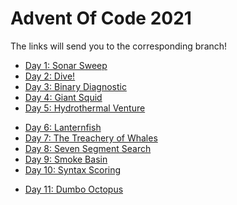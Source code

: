 # Advent Of Code 2021
The links will send you to the corresponding branch!

- [Day 1: Sonar Sweep]
- [Day 2: Dive!]
- [Day 3: Binary Diagnostic]
- [Day 4: Giant Squid]
- [Day 5: Hydrothermal Venture]
* [Day 6: Lanternfish]
* [Day 7: The Treachery of Whales]
* [Day 8: Seven Segment Search]
* [Day 9: Smoke Basin]
* [Day 10: Syntax Scoring]
- [Day 11: Dumbo Octopus]
 
[Day 1: Sonar Sweep]: https://github.com/BluntKatana/AdventOfCode/tree/1-December
[Day 2: Dive!]: https://github.com/BluntKatana/AdventOfCode/tree/2-December
[Day 3: Binary Diagnostic]: https://github.com/BluntKatana/AdventOfCode/tree/3-December
[Day 4: Giant Squid]: https://github.com/BluntKatana/AdventOfCode/tree/4-December
[Day 5: Hydrothermal Venture]: https://github.com/BluntKatana/AdventOfCode/tree/5-December
[Day 6: Lanternfish]: https://github.com/BluntKatana/AdventOfCode/tree/6-December
[Day 7: The Treachery of Whales]: https://github.com/BluntKatana/AdventOfCode/tree/7-December
[Day 8: Seven Segment Search]: https://github.com/BluntKatana/AdventOfCode/tree/8-December
[Day 9: Smoke Basin]: https://github.com/BluntKatana/AdventOfCode/tree/9-December
[Day 10: Syntax Scoring]: https://github.com/BluntKatana/AdventOfCode/tree/10-December
[Day 11: Dumbo Octopus]: https://github.com/BluntKatana/AdventOfCode/tree/11-December
[12-December]: https://github.com/BluntKatana/AdventOfCode/tree/12-December
[13-December]: https://github.com/BluntKatana/AdventOfCode/tree/13-December
[14-December]: https://github.com/BluntKatana/AdventOfCode/tree/14-December
[15-December]: https://github.com/BluntKatana/AdventOfCode/tree/15-December
[16-December]: https://github.com/BluntKatana/AdventOfCode/tree/16-December
[17-December]: https://github.com/BluntKatana/AdventOfCode/tree/17-December
[18-December]: https://github.com/BluntKatana/AdventOfCode/tree/18-December
[19-December]: https://github.com/BluntKatana/AdventOfCode/tree/19-December
[20-December]: https://github.com/BluntKatana/AdventOfCode/tree/20-December
[21-December]: https://github.com/BluntKatana/AdventOfCode/tree/21-December
[22-December]: https://github.com/BluntKatana/AdventOfCode/tree/22-December
[23-December]: https://github.com/BluntKatana/AdventOfCode/tree/23-December
[24-December]: https://github.com/BluntKatana/AdventOfCode/tree/24-December
[25-December]: https://github.com/BluntKatana/AdventOfCode/tree/25-December
